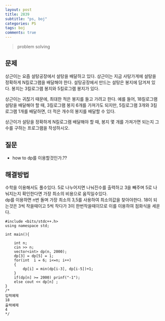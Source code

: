 ```yaml
---
layout: post
title: 2839
subtitle: "ps, boj"
categories: PS
tags: boj
comments: true
---
```

> problem solving

## 문제
상근이는 요즘 설탕공장에서 설탕을 배달하고 있다. 상근이는 지금 사탕가게에 설탕을 정확하게 N킬로그램을 배달해야 한다. 설탕공장에서 만드는 설탕은 봉지에 담겨져 있다. 봉지는 3킬로그램 봉지와 5킬로그램 봉지가 있다.

상근이는 귀찮기 때문에, 최대한 적은 봉지를 들고 가려고 한다. 예를 들어, 18킬로그램 설탕을 배달해야 할 때, 3킬로그램 봉지 6개를 가져가도 되지만, 5킬로그램 3개와 3킬로그램 1개를 배달하면, 더 적은 개수의 봉지를 배달할 수 있다.

상근이가 설탕을 정확하게 N킬로그램 배달해야 할 때, 봉지 몇 개를 가져가면 되는지 그 수를 구하는 프로그램을 작성하시오.


## 질문
  * how to dp를 이용할것인가.??

  
## 해결방법
 수학을 이용해서도 풀수있다. 5로 나누어지면 나눠진수를 출력하고 3을 빼주며 5로 나눠지는지 확인한다면 가장 최소의 비용으로 움직일수있다.    
 dp를 이용하면 n번 돌며 가장 최소의 3,5를 사용하여 최소의값을 찾아야한다. 18이 되는것은 3씩 작을때이고 5씩 작다가 3이 한번작을때이므로 이를 이용하여 점화식을 세운다. 
~~~
#include <bits/stdc++.h>
using namespace std;

int main(){

	int n;
	cin >> n;
	vector<int> dp(n, 2000);
	dp[3] = dp[5] = 1;
	for(int  i = 6; i<=n; i++)
	{
		dp[i] = min(dp[i-3], dp[i-5])+1;
	}
	if(dp[n] >= 2000) prinf("-1");
	else cout << dp[n] ;
}
/*
입력예제
18
출력예제
4
*/

~~~


